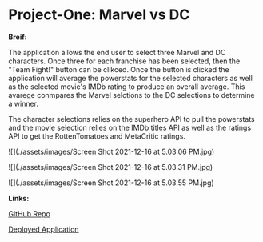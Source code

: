 # Project-One: Marvel vs DC

**Breif:**

The application allows the end user to select three Marvel and DC characters. Once three for each franchise has been selected, then the "Team Fight!" button can be clikced. Once the button is clicked the application will average the powerstats for the selected characters as well as the selected movie's IMDb rating to produce an overall average. This avarege conmpares the Marvel selctions to the DC selections to determine a winner. 

The character selections relies on the superhero API to pull the powerstats and the movie selection relies on the IMDb titles API as well as the ratings API to get the RottenTomatoes and MetaCritic ratings. 


![](./assets/images/Screen Shot 2021-12-16 at 5.03.06 PM.jpg)

![](./assets/images/Screen Shot 2021-12-16 at 5.03.31 PM.jpg)

![](./assets/images/Screen Shot 2021-12-16 at 5.03.55 PM.jpg)


**Links:**

[GitHub Repo]( https://github.com/AWonka/Project1-Hero-VS)

[Deployed Application]( https://awonka.github.io/Project1-Hero-VS/)






